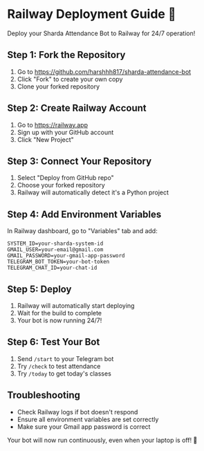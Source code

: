 # Railway Deployment Guide 🚀

Deploy your Sharda Attendance Bot to Railway for 24/7 operation!

## Step 1: Fork the Repository
1. Go to https://github.com/harshhh817/sharda-attendance-bot
2. Click "Fork" to create your own copy
3. Clone your forked repository

## Step 2: Create Railway Account
1. Go to https://railway.app
2. Sign up with your GitHub account
3. Click "New Project"

## Step 3: Connect Your Repository
1. Select "Deploy from GitHub repo"
2. Choose your forked repository
3. Railway will automatically detect it's a Python project

## Step 4: Add Environment Variables
In Railway dashboard, go to "Variables" tab and add:

```
SYSTEM_ID=your-sharda-system-id
GMAIL_USER=your-email@gmail.com
GMAIL_PASSWORD=your-gmail-app-password
TELEGRAM_BOT_TOKEN=your-bot-token
TELEGRAM_CHAT_ID=your-chat-id
```

## Step 5: Deploy
1. Railway will automatically start deploying
2. Wait for the build to complete
3. Your bot is now running 24/7!

## Step 6: Test Your Bot
1. Send `/start` to your Telegram bot
2. Try `/check` to test attendance
3. Try `/today` to get today's classes

## Troubleshooting
- Check Railway logs if bot doesn't respond
- Ensure all environment variables are set correctly
- Make sure your Gmail app password is correct

Your bot will now run continuously, even when your laptop is off! 🎉
